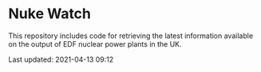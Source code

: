 # Nuke Watch

This repository includes code for retrieving the latest information available on the output of EDF nuclear power plants in the UK.

Last updated: 2021-04-13 09:12